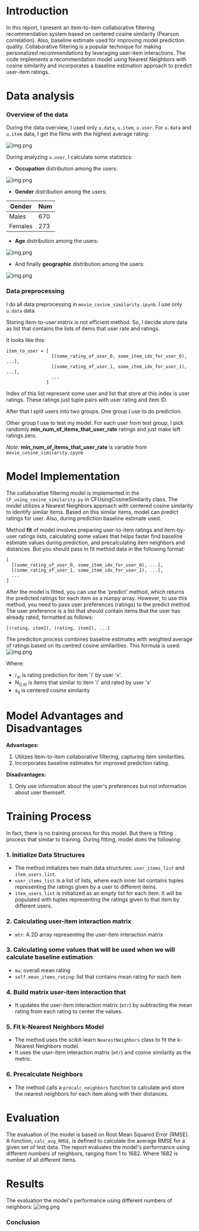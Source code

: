 # Introduction

In this report, I present an item-to-item collaborative filtering recommendation system based on centered cosine similarity (Pearson correlation). 
Also, baseline estimate used for improving model prediction quality. 
Collaborative filtering is a popular technique for making personalized recommendations by leveraging user-item interactions.
The code implements a recommendation model using Nearest Neighbors with cosine similarity and incorporates a baseline estimation approach to predict user-item ratings.
# Data analysis

### Overview of the data
During the data overview, I used only `u.data`, `u.item`, `u.user`.
For `u.data` and `u.item` data, I get the films with the highest average rating:

![img.png](figures/thebestmovies.png)

During analyzing `u.user`, I calculate some statistics:
* **Occupation** distribution among the users:

![img.png](figures/occupation.png)

* **Gender** distribution among the users:

| Gender  | Num |
|---------|-----|
| Males   | 670 |
| Females | 273 |

* **Age** distribution among the users:

![img.png](figures/ages.png)

* And finally **geographic** distribution among the users:

![img.png](figures/geography_of_users.png)


### Data preprocessing

I do all data preprocessing in `movie_cosine_similarity.ipynb`. I use only `u.data` data.

Storing item-to-user matrix is not efficient method. So, I decide store data as list that contains the lists of items that user rate and ratings.

It looks like this:
~~~
item_to_user = [
                 [(some_rating_of_user_0, some_item_idx_for_user_0), ...],
                 [(some_rating_of_user_1, some_item_idx_for_user_1), ...],
                 ...
               ]
~~~
Index of this list represent some user and list that store at this index is user ratings.
These ratings just tuple pairs with user rating and item ID.  

After that I split users into two groups. One group I use to do prediction.

Other group I use to test my model. For each user from test group, I pick randomly **min_num_of_items_that_user_rate** ratings and just make left ratings zero.

*Note:* **min_num_of_items_that_user_rate** is variable from `movie_cosine_similarity.ipynb`

# Model Implementation

The collaborative filtering model is implemented in the `CF_using_cosine_similarity.py` in CFUsingCosineSimilarity class.
The model utilizes a Nearest Neighbors approach with centered cosine similarity to identify similar items.
Based on this similar items, model can predict ratings for user. Also, during prediction baseline estimate used.

Method **fit** of model involves preparing user-to-item ratings and item-by-user ratings lists,
calculating some values that helps faster find baseline estimate values during prediction, and precalculating item neighbors and distances.
But you should pass in fit method data in the following format:
~~~
[
  [(some_rating_of_user_0, some_item_idx_for_user_0), ...],
  [(some_rating_of_user_1, some_item_idx_for_user_1), ...],
  ...
]
~~~

After the model is fitted, you can use the 'predict' method, which returns the predicted ratings for each item as a numpy array.
However, to use this method, you need to pass user preferences (ratings) to the predict method.
The user preference is a list that should contain items that the user has already rated, formatted as follows:

~~~
[(rating, item1), (rating, item2), ...]
~~~
The prediction process combines baseline estimates with weighted average of ratings based on its centred cosine similarities.
This formula is used:
![img.png](figures/formula.png)

Where:
 - r<sub>xi</sub> is rating prediction for item 'i' by user 'x'.
 - N<sub>(i;x)</sub> is items that similar to item 'i' and rated by user 'x'
 - s<sub>ij</sub> is centered cosine similarity

# Model Advantages and Disadvantages

**Advantages:**

1. Utilizes item-to-item collaborative filtering, capturing item similarities.
2. Incorporates baseline estimates for improved prediction rating.

**Disadvantages:**

1. Only use information about the user's preferences but not information about user themself.

# Training Process

In fact, there is no training process for this model. But there is fitting process that similar to training.
During fitting, model does the following: 

### 1. Initialize Data Structures
- The method initializes two main data structures: `user_items_list` and `item_users_list`.
- `user_items_list` is a list of lists, where each inner list contains tuples representing the ratings given by a user to different items.
- `item_users_list` is initialized as an empty list for each item. It will be populated with tuples representing the ratings given to that item by different users.

### 2. Calculating  user-item interaction matrix
  - `mtr`: A 2D array representing the user-item interaction matrix
### 3. Calculating some values that will be used when we will calculate baseline estimation
  - `mu`: overall mean rating
  - `self.mean_items_rating`: list that contains mean rating for each item

### 4. Build matrix user-item interaction that 
- It updates the user-item interaction matrix (`mtr`) by subtracting the mean rating from each rating to center the values.

### 5. Fit k-Nearest Neighbors Model
- The method uses the scikit-learn `NearestNeighbors` class to fit the k-Nearest Neighbors model.
- It uses the user-item interaction matrix (`mtr`) and cosine similarity as the metric.

### 6. Precalculate Neighbors
- The method calls a `precalc_neighbors` function to calculate and store the nearest neighbors for each item along with their distances.

# Evaluation

The evaluation of the model is based on Root Mean Squared Error (RMSE). A function, `calc_avg_RMSE`, is defined to calculate the average RMSE for a given set of test data.
The report evaluates the model's performance using different numbers of neighbors, ranging from 1 to 1682. Where 1682 is number of all different items.

# Results

The evaluation the model's performance using different numbers of neighbors:
![img.png](figures/model_RMSEs.png)

### Conclusion

